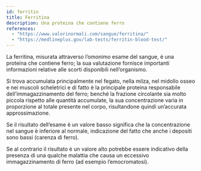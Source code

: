 ```yaml
---
id: ferritin
title: Ferritina
description: Una proteina che contiene ferro
references:
  - "https://www.valorinormali.com/sangue/ferritina/"
  - "https://medlineplus.gov/lab-tests/ferritin-blood-test/"
---
```


La ferritina, misurata attraverso l’omonimo esame del sangue, è una proteina che contiene ferro; la sua valutazione fornisce importanti informazioni relative alle scorti disponibili nell’organismo.

Si trova accumulata principalmente nel fegato, nella milza, nel midollo osseo e nei muscoli scheletrici e di fatto è la principale proteina responsabile dell’immagazzinamento del ferro; benché la frazione circolante sia molto piccola rispetto alle quantità accumulate, la sua concentrazione varia in proporzione al totale presente nel corpo, risultandone quindi un’accurata approssimazione.

Se il risultato dell’esame è un valore basso significa che la concentrazione nel sangue è inferiore al normale, indicazione del fatto che anche i depositi sono bassi (carenza di ferro).

Se al contrario il risultato è un valore alto potrebbe essere indicativo della presenza di una qualche malattia che causa un eccessivo immagazzinamento di ferro (ad esempio l’emocromatosi).
